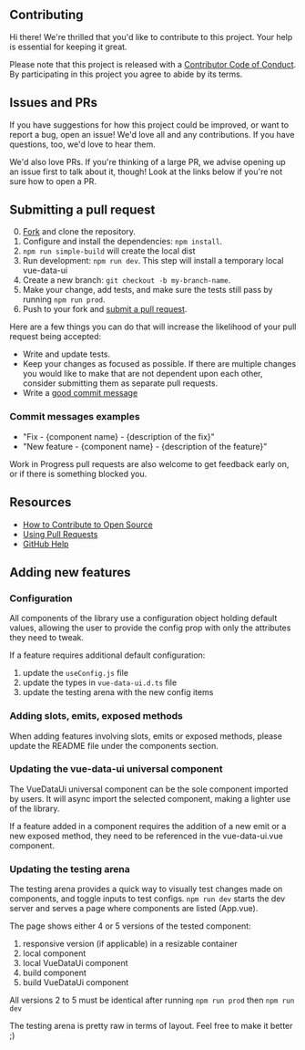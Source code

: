 ## Contributing

[fork]: /fork
[pr]: /compare
[style]: https://standardjs.com/
[code-of-conduct]: CODE_OF_CONDUCT.md

Hi there! We're thrilled that you'd like to contribute to this project. Your help is essential for keeping it great.

Please note that this project is released with a [Contributor Code of Conduct][code-of-conduct]. By participating in this project you agree to abide by its terms.

## Issues and PRs

If you have suggestions for how this project could be improved, or want to report a bug, open an issue! We'd love all and any contributions. If you have questions, too, we'd love to hear them.

We'd also love PRs. If you're thinking of a large PR, we advise opening up an issue first to talk about it, though! Look at the links below if you're not sure how to open a PR.

## Submitting a pull request

0. [Fork][fork] and clone the repository.
1. Configure and install the dependencies: `npm install`.
2. `npm run simple-build` will create the local dist
3. Run development: `npm run dev`. This step will install a temporary local vue-data-ui
4. Create a new branch: `git checkout -b my-branch-name`.
5. Make your change, add tests, and make sure the tests still pass by running `npm run prod`.
6. Push to your fork and [submit a pull request][pr].

Here are a few things you can do that will increase the likelihood of your pull request being accepted:

- Write and update tests.
- Keep your changes as focused as possible. If there are multiple changes you would like to make that are not dependent upon each other, consider submitting them as separate pull requests.
- Write a [good commit message](http://tbaggery.com/2008/04/19/a-note-about-git-commit-messages.html)

### Commit messages examples

- "Fix - {component name} - {description of the fix}"
- "New feature - {component name} - {description of the feature}"

Work in Progress pull requests are also welcome to get feedback early on, or if there is something blocked you.

## Resources

- [How to Contribute to Open Source](https://opensource.guide/how-to-contribute/)
- [Using Pull Requests](https://help.github.com/articles/about-pull-requests/)
- [GitHub Help](https://help.github.com)

## Adding new features

### Configuration

All components of the library use a configuration object holding default values, allowing the user to provide the config prop with only the attributes they need to tweak.

If a feature requires additional default configuration:

1. update the `useConfig.js` file
2. update the types in `vue-data-ui.d.ts` file
3. update the testing arena with the new config items

### Adding slots, emits, exposed methods

When adding features involving slots, emits or exposed methods, please update the README file under the components section.

### Updating the vue-data-ui universal component

The VueDataUi universal component can be the sole component imported by users. It will async import the selected component, making a lighter use of the library.

If a feature added in a component requires the addition of a new emit or a new exposed method, they need to be referenced in the vue-data-ui.vue component.

### Updating the testing arena

The testing arena provides a quick way to visually test changes made on components, and toggle inputs to test configs.
`npm run dev` starts the dev server and serves a page where components are listed (App.vue).

The page shows either 4 or 5 versions of the tested component:

1. responsive version (if applicable) in a resizable container
2. local component
3. local VueDataUi component
4. build component
5. build VueDataUi component

All versions 2 to 5 must be identical after running `npm run prod` then `npm run dev`

The testing arena is pretty raw in terms of layout. Feel free to make it better ;)
